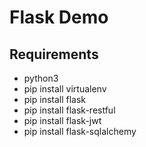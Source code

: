 # Flask Demo


## Requirements
- python3 
- pip install virtualenv
- pip install flask
- pip install flask-restful
- pip install flask-jwt
- pip install flask-sqlalchemy
